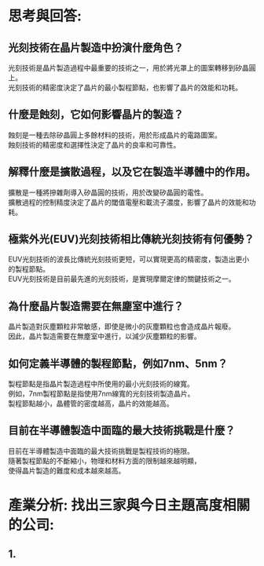 # 思考與回答:
## 光刻技術在晶片製造中扮演什麼角色？  
光刻技術是晶片製造過程中最重要的技術之一，用於將光罩上的圖案轉移到矽晶圓上。  
光刻技術的精密度決定了晶片的最小製程節點，也影響了晶片的效能和功耗。  
## 什麼是蝕刻，它如何影響晶片的製造？  
蝕刻是一種去除矽晶圓上多餘材料的技術，用於形成晶片的電路圖案。  
蝕刻技術的精密度和選擇性決定了晶片的良率和可靠性。  
## 解釋什麼是擴散過程，以及它在製造半導體中的作用。  
擴散是一種將摻雜劑導入矽晶圓的技術，用於改變矽晶圓的電性。  
擴散過程的控制精度決定了晶片的閾值電壓和載流子濃度，影響了晶片的效能和功耗。  
## 極紫外光(EUV)光刻技術相比傳統光刻技術有何優勢？  
EUV光刻技術的波長比傳統光刻技術更短，可以實現更高的精密度，製造出更小的製程節點。  
EUV光刻技術是目前最先進的光刻技術，是實現摩爾定律的關鍵技術之一。  
## 為什麼晶片製造需要在無塵室中進行？  
晶片製造對灰塵顆粒非常敏感，即使是微小的灰塵顆粒也會造成晶片報廢。  
因此，晶片製造需要在無塵室中進行，以減少灰塵顆粒的影響。  
## 如何定義半導體的製程節點，例如7nm、5nm？  
製程節點是指晶片製造過程中所使用的最小光刻技術的線寬。  
例如，7nm製程節點是指使用7nm線寬的光刻技術製造晶片。  
製程節點越小，晶體管的密度越高，晶片的效能越高。  
## 目前在半導體製造中面臨的最大技術挑戰是什麼？  
目前在半導體製造中面臨的最大技術挑戰是製程技術的極限。  
隨著製程節點的不斷縮小，物理和材料方面的限制越來越明顯，  
使得晶片製造的難度和成本越來越高。  
# 產業分析: 找出三家與今日主題高度相關的公司:
## 1.
